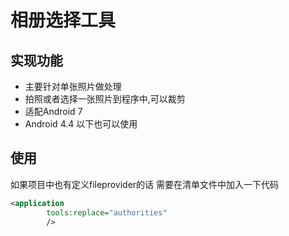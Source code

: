 # 相册选择工具

## 实现功能

- 主要针对单张照片做处理
- 拍照或者选择一张照片到程序中,可以裁剪
- 适配Android 7
- Android 4.4 以下也可以使用

## 使用

如果项目中也有定义fileprovider的话
需要在清单文件中加入一下代码

```xml
<application
        tools:replace="authorities"
        />

```

```java



```

